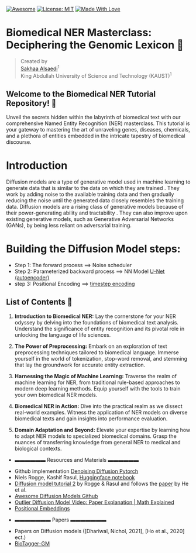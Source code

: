 [![Awesome](https://cdn.rawgit.com/sindresorhus/awesome/d7305f38d29fed78fa85652e3a63e154dd8e8829/media/badge.svg)](https://github.com/hee9joon/Awesome-Diffusion-Models) 
[![License: MIT](https://img.shields.io/badge/License-MIT-green.svg)](https://opensource.org/licenses/MIT)
[![Made With Love](https://img.shields.io/badge/Made%20With-Love-red.svg)](https://github.com/chetanraj/awesome-github-badges)

# Biomedical NER Masterclass: Deciphering the Genomic Lexicon 🧬

> Created by <br>
> [Sakhaa Alsaedi](https://cemse.kaust.edu.sa/cbrc/people/person/sakhaa-alsaedi)<sup>1</sup><br>
> King Abdullah University of Science and Technology (KAUST)<sup>1</sup>

## Welcome to the Biomedical NER Tutorial Repository! 🌟

Unveil the secrets hidden within the labyrinth of biomedical text with our comprehensive Named Entity Recognition (NER) masterclass. This tutorial is your gateway to mastering the art of unraveling genes, diseases, chemicals, and a plethora of entities embedded in the intricate tapestry of biomedical discourse.

# Introduction 

Diffusion models are a type of generative model used in machine learning to generate data that is similar to the data on which they are trained . They work by adding noise to the available training data and then gradually reducing the noise until the generated data closely resembles the training data. Diffusion models are a rising class of generative models because of their power-generating ability and tractability . They can also improve upon existing generative models, such as Generative Adversarial Networks (GANs), by being less reliant on adversarial training.

# Building the Diffusion Model steps:
- Step 1: The forward process ==> Noise scheduler
- Step 2: Parameterized backward process ==> NN Model [U-Net (autoencoder)](https://amaarora.github.io/2020/09/13/unet.html)
- step 3: Positional Encoding ==> [timestep encoding](colab.research.google.com/drive/1niCAKS1dJ74_De8Nk_V3_Rx2tpNLadYD#scrollTo=dc8120e5)

## List of Contents 📜

1. **Introduction to Biomedical NER:**
   Lay the cornerstone for your NER odyssey by delving into the foundations of biomedical text analysis. Understand the significance of entity recognition and its pivotal role in unlocking the language of life sciences.

2. **The Power of Preprocessing:**
   Embark on an exploration of text preprocessing techniques tailored to biomedical language. Immerse yourself in the world of tokenization, stop-word removal, and stemming that lay the groundwork for accurate entity extraction.

3. **Harnessing the Magic of Machine Learning:**
   Traverse the realm of machine learning for NER, from traditional rule-based approaches to modern deep learning methods. Equip yourself with the tools to train your own biomedical NER models.

4. **Biomedical NER in Action:**
   Dive into the practical realm as we dissect real-world examples. Witness the application of NER models on diverse biomedical texts and gain insights into performance evaluation.

5. **Domain Adaptation and Beyond:**
   Elevate your expertise by learning how to adapt NER models to specialized biomedical domains. Grasp the nuances of transferring knowledge from general NER to medical and biological contexts.

* ▬▬▬▬▬▬ Resources and Materials ▬▬▬▬▬▬

- Github implementation [Denoising Diffusion Pytorch](https://github.com/lucidrains/denoising-diffusion-pytorch)
- Niels Rogge, Kashif Rasul, [Huggingface notebook](https://colab.research.google.com/github/huggingface/notebooks/blob/main/examples/annotated_diffusion.ipynb#scrollTo=3a159023)
- [Diffusion model tutorial 2](https://huggingface.co/blog/annotated-diffusion) by Rogge & Rasul and follows the [paper](https://arxiv.org/abs/2006.11239) by He et al.
- [Awesome Diffusion Models Github]([https://www.youtube.com/watch?v=HoKDTa5jHvg&t=1338s](https://github.com/diff-usion/Awesome-Diffusion-Models))
- [Outlier Diffusion Model Video: Paper Explanation | Math Explained](https://www.youtube.com/watch?v=HoKDTa5jHvg&t=1338s)  
- [Positional Embeddings](colab.research.google.com/drive/1niCAKS1dJ74_De8Nk_V3_Rx2tpNLadYD#scrollTo=dc8120e5)


* ▬▬▬▬▬▬▬ Papers ▬▬▬▬▬▬▬
- Papers on Diffusion models ([Dhariwal, Nichol, 2021], [Ho et al., 2020] ect.)
- [BioTagger-GM](https://www.ncbi.nlm.nih.gov/pmc/articles/PMC2649315/pdf/247.S1067502708002491.main.pdf)

